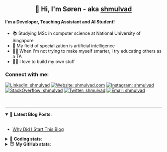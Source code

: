 <h2 align="center">
	👋 Hi, I'm Søren - aka <a href="https://shmulvad.com">shmulvad</a>
</h2>

#### I'm a Developer, Teaching Assistant and AI Student!
- 📚 Studying MSc in computer science at National University of Singapore
- 🧠 My field of specialization is artificial intelligence
- 👨‍🏫 When I'm not trying to make myself smarter, I try educating others as a TA
- 👨‍💻 I love to build my own stuff

### Connect with me:

[![Linkedin: shmulvad](https://img.shields.io/badge/shmulvad-blue?style=flat&logo=Linkedin&logoColor=white)][linkedin]
[![Website: shmulvad.com](https://img.shields.io/badge/shmulvad.com-47CCCC?&style=flat&logo=Google-Chrome&logoColor=white)][website]
[![Instagram: shmulvad](https://img.shields.io/badge/-@shmulvad-purple?style=flat&logo=Instagram&logoColor=white)][instagram]
[![StackOverflow: shmulvad](https://img.shields.io/badge/shmulvad-FE7A16?style=flat&logo=stack-overflow&logoColor=white)][stackOverflow]
[![Twitter: shmulvad](https://img.shields.io/badge/@shmulvad-1ca0f1?style=flat&logo=twitter&logoColor=white)][twitter]
[![Email: shmulvad](https://img.shields.io/badge/shmulvad-D14836?style=flat&logo=gmail&logoColor=white)][mail]

<br />

---

<details open>
 <summary>📕 <b>Latest Blog Posts</b>: </summary>

<br>

<!-- BLOG-POST-LIST:START -->
- [Why Did I Start This Blog](https://shmulvad.com/blog/why-did-start-this-blog)
<!-- BLOG-POST-LIST:END -->

</details>

<!-- --- -->

<details>
 <summary>🤖 <b>Coding stats</b>: </summary>

<br>

<!--START_SECTION:waka-->
**I'm a Night 🦉** 

```text
🌞 Morning    87 commits     ██░░░░░░░░░░░░░░░░░░░░░░░   8.68% 
🌆 Daytime    384 commits    █████████░░░░░░░░░░░░░░░░   38.32% 
🌃 Evening    336 commits    ████████░░░░░░░░░░░░░░░░░   33.53% 
🌙 Night      195 commits    ████░░░░░░░░░░░░░░░░░░░░░   19.46%

```


📊 **This Week I Spent My Time On** 

```text
💬 Programming Languages: 
Python                   20 hrs 2 mins       ████████████████░░░░░░░░░   65.94% 
Other                    5 hrs 29 mins       ████░░░░░░░░░░░░░░░░░░░░░   18.04% 
HTML                     2 hrs 19 mins       ██░░░░░░░░░░░░░░░░░░░░░░░   7.62% 
JavaScript               1 hr 16 mins        █░░░░░░░░░░░░░░░░░░░░░░░░   4.2% 
Text                     23 mins             ░░░░░░░░░░░░░░░░░░░░░░░░░   1.31%

🔥 Editors: 
VS Code                  24 hrs 48 mins      ████████████████████░░░░░   81.61% 
Zsh                      5 hrs 11 mins       ████░░░░░░░░░░░░░░░░░░░░░   17.07% 
Sublime Text             24 mins             ░░░░░░░░░░░░░░░░░░░░░░░░░   1.32%

🐱‍💻 Projects: 
benchmark                6 hrs 54 mins       █████░░░░░░░░░░░░░░░░░░░░   22.72% 
overvaagning             5 hrs 42 mins       ████░░░░░░░░░░░░░░░░░░░░░   18.79% 
ps2                      5 hrs 34 mins       ████░░░░░░░░░░░░░░░░░░░░░   18.33% 
overvaagning-sender      5 hrs 7 mins        ████░░░░░░░░░░░░░░░░░░░░░   16.86% 
Terminal                 2 hrs 43 mins       ██░░░░░░░░░░░░░░░░░░░░░░░   8.94%

```


 Last Updated on 27/08/2021
<!--END_SECTION:waka-->

</details>

<!-- --- -->

<details>
 <summary>😇 <b>My GitHub stats</b>: </summary>

<br>

<img align="left" alt="shmulvad's Github Stats" src="https://github-readme-stats.vercel.app/api?username=shmulvad&show_icons=true&hide_border=true" />

</details>



[website]: https://shmulvad.com
[twitter]: https://twitter.com/shmulvad
[linkedin]: https://linkedin.com/in/shmulvad
[instagram]: https://instagram.com/shmulvad
[stackOverflow]: https://stackoverflow.com/users/9248793/shmulvad
[mail]: mailto:shmulvad@gmail.com
[github]: https://github.com/shmulvad
